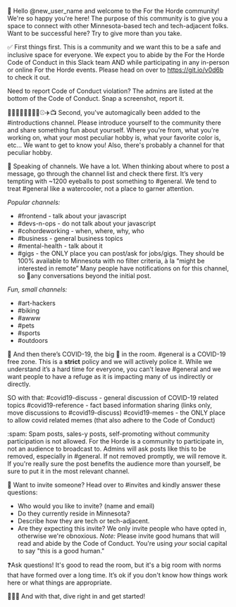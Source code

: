 👋 Hello @new_user_name and welcome to the For the Horde community! We're so happy you're here! The purpose of this community is to give you a space to connect with other Minnesota-based tech and tech-adjacent folks. Want to be successful here? Try to give more than you take.

✅ First things first. This is a community and we want this to be a safe and inclusive space for everyone. We expect you to abide by the For the Horde Code of Conduct in this Slack team AND while participating in any in-person or online For the Horde events. Please head on over to https://git.io/v0d6b to check it out.

Need to report Code of Conduct violation? The admins are listed at the bottom of the Code of Conduct. Snap a screenshot, report it.

🚴🏿‍♀️🕺🏻👩‍💻😻⚾️✈️📺 Second, you've automagically been added to the #introductions channel. Please introduce yourself to the community there and share something fun about yourself. Where you're from, what you're working on, what your most peculiar hobby is, what your favorite color is, etc... We want to get to know you! Also, there's probably a channel for that peculiar hobby.

📣 Speaking of channels. We have a lot. When thinking about where to post a message, go through the channel list and check there first. It’s very tempting with ~1200 eyeballs to post something to #general. We tend to treat #general like a watercooler, not a place to garner attention.

_Popular channels:_

- #frontend - talk about your javascript
- #devs-n-ops - do not talk about your javascript
- #cohordeworking - when, where, why, who
- #business - general business topics
- #mental-health - talk about it
- #gigs - the ONLY place you can post/ask for jobs/gigs. They should be 100% available to Minnesota with no filter criteria, à la “might be interested in remote” Many people have notifications on for this channel, so 🧵any conversations beyond the initial post.

_Fun, small channels:_

- #art-hackers
- #biking
- #awww
- #pets
- #sports
- #outdoors

🦠 And then there’s COVID-19, the big 🐘 in the room. #general is a COVID-19 free zone. This is a **strict** policy and we will actively police it. While we understand it’s a hard time for everyone, you can’t leave #general and we want people to have a refuge as it is impacting many of us indirectly or directly.

SO with that:
#covid19-discuss - general discussion of COVID-19 related topics
#covid19-reference - fact based information sharing (links only, move discussions to #covid19-discuss)
#covid19-memes - the ONLY place to allow covid related memes (that also adhere to the Code of Conduct)

:spam: Spam posts, sales-y posts, self-promoting without community participation is not allowed. For the Horde is a community to participate in, not an audience to broadcast to. Admins will ask posts like this to be removed, especially in #general. If not removed promptly, we will remove it. If you're really sure the post benefits the audience more than yourself, be sure to put it in the most relevant channel.

💌 Want to invite someone? Head over to #invites and kindly answer these questions:
- Who would you like to invite? (name and email)
- Do they currently reside in Minnesota?
- Describe how they are tech or tech-adjacent.
- Are they expecting this invite? We only invite people who have opted in, otherwise we're obnoxious.
_Note:_ Please invite good humans that will read and abide by the Code of Conduct. You're using _your_ social capital to say "this is a good human."

❓Ask questions! It's good to read the room, but it's a big room with norms that have formed over a long time. It’s ok if you don't know how things work here or what things are appropriate.

🏊🏽‍♀️ And with that, dive right in and get started!
